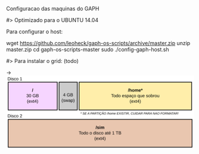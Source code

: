 
Configuracao das maquinas do GAPH

#> Optimizado para o UBUNTU 14.04

Para configurar o host:

wget https://github.com/leoheck/gaph-os-scripts/archive/master.zip
unzip master.zip
cd gaph-os-scripts-master
sudo ./config-gaph-host.sh

#> Para instalar o grid: (todo)

->![alt text](doc/figs/partitions.svg)
